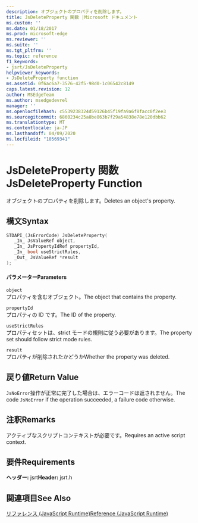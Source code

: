 ```yaml
---
description: オブジェクトのプロパティを削除します。
title: JsDeleteProperty 関数 |Microsoft ドキュメント
ms.custom: ''
ms.date: 01/18/2017
ms.prod: microsoft-edge
ms.reviewer: ''
ms.suite: ''
ms.tgt_pltfrm: ''
ms.topic: reference
f1_keywords:
- jsrt/JsDeleteProperty
helpviewer_keywords:
- JsDeleteProperty function
ms.assetid: 0f6ac6a7-3576-42f5-98d0-1c06542c8149
caps.latest.revision: 12
author: MSEdgeTeam
ms.author: msedgedevrel
manager: ''
ms.openlocfilehash: c5539238324d59126b45f19fa9a6f8facc0f2ee3
ms.sourcegitcommit: 6860234c25a8be863b7f29a54838e78e120dbb62
ms.translationtype: MT
ms.contentlocale: ja-JP
ms.lasthandoff: 04/09/2020
ms.locfileid: "10569341"
---
```

# <span data-ttu-id="5c3d3-103">JsDeleteProperty 関数</span><span class="sxs-lookup"><span data-stu-id="5c3d3-103">JsDeleteProperty Function</span></span>
<span data-ttu-id="5c3d3-104">オブジェクトのプロパティを削除します。</span><span class="sxs-lookup"><span data-stu-id="5c3d3-104">Deletes an object's property.</span></span>  
  
## <span data-ttu-id="5c3d3-105">構文</span><span class="sxs-lookup"><span data-stu-id="5c3d3-105">Syntax</span></span>  
  
```cpp  
STDAPI_(JsErrorCode) JsDeleteProperty(  
   _In_ JsValueRef object,  
   _In_ JsPropertyIdRef propertyId,  
   _In_ bool useStrictRules,  
   _Out_ JsValueRef *result  
);  
```  
  
#### <span data-ttu-id="5c3d3-106">パラメーター</span><span class="sxs-lookup"><span data-stu-id="5c3d3-106">Parameters</span></span>  
 `object`  
 <span data-ttu-id="5c3d3-107">プロパティを含むオブジェクト。</span><span class="sxs-lookup"><span data-stu-id="5c3d3-107">The object that contains the property.</span></span>  
  
 `propertyId`  
 <span data-ttu-id="5c3d3-108">プロパティの ID です。</span><span class="sxs-lookup"><span data-stu-id="5c3d3-108">The ID of the property.</span></span>  
  
 `useStrictRules`  
 <span data-ttu-id="5c3d3-109">プロパティセットは、strict モードの規則に従う必要があります。</span><span class="sxs-lookup"><span data-stu-id="5c3d3-109">The property set should follow strict mode rules.</span></span>  
  
 `result`  
 <span data-ttu-id="5c3d3-110">プロパティが削除されたかどうか</span><span class="sxs-lookup"><span data-stu-id="5c3d3-110">Whether the property was deleted.</span></span>  
  
## <span data-ttu-id="5c3d3-111">戻り値</span><span class="sxs-lookup"><span data-stu-id="5c3d3-111">Return Value</span></span>  
 <span data-ttu-id="5c3d3-112">`JsNoError`操作が正常に完了した場合は、エラーコードは返されません。</span><span class="sxs-lookup"><span data-stu-id="5c3d3-112">The code `JsNoError` if the operation succeeded, a failure code otherwise.</span></span>  
  
## <span data-ttu-id="5c3d3-113">注釈</span><span class="sxs-lookup"><span data-stu-id="5c3d3-113">Remarks</span></span>  
 <span data-ttu-id="5c3d3-114">アクティブなスクリプトコンテキストが必要です。</span><span class="sxs-lookup"><span data-stu-id="5c3d3-114">Requires an active script context.</span></span>  
  
## <span data-ttu-id="5c3d3-115">要件</span><span class="sxs-lookup"><span data-stu-id="5c3d3-115">Requirements</span></span>  
 <span data-ttu-id="5c3d3-116">**ヘッダー:** jsrt</span><span class="sxs-lookup"><span data-stu-id="5c3d3-116">**Header:** jsrt.h</span></span>  
  
## <span data-ttu-id="5c3d3-117">関連項目</span><span class="sxs-lookup"><span data-stu-id="5c3d3-117">See Also</span></span>  
 [<span data-ttu-id="5c3d3-118">リファレンス (JavaScript Runtime)</span><span class="sxs-lookup"><span data-stu-id="5c3d3-118">Reference (JavaScript Runtime)</span></span>](../chakra-hosting/reference-javascript-runtime.md)